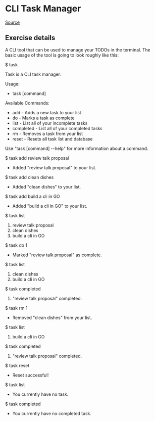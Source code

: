 # CLI Task Manager

[Source](https://courses.calhoun.io/lessons/les_goph_35)

## Exercise details

A CLI tool that can be used to manage your TODOs in the terminal. The basic usage of the tool is going to look roughly like this:

$ task

Task is a CLI task manager.

Usage:

- task [command]

Available Commands:

- add - Adds a new task to your list
- do - Marks a task as complete
- list - List all of your incomplete tasks
- completed - List all of your completed tasks
- rm - Removes a task from your list
- reset - Resets all task list and database

Use "task [command] --help" for more information about a command.

$ task add review talk proposal
- Added "review talk proposal" to your list.

$ task add clean dishes
- Added "clean dishes" to your list.

$ task add build a cli in GO
- Added "build a cli in GO" to your list.

$ task list
1. review talk proposal
2. clean dishes
3. build a cli in GO

$ task do 1
- Marked "review talk proposal" as complete.

$ task list
1. clean dishes
2. build a cli in GO

$ task completed
1. "review talk proposal" completed.

$ task rm 1
- Removed "clean dishes" from your list.

$ task list
1. build a cli in GO

$ task completed
1. "review talk proposal" completed.

$ task reset
- Reset successful!

$ task list
- You currently have no task.

$ task completed
- You currently have no completed task.
